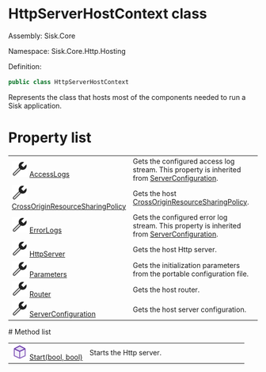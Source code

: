 <!--

Copyrights 2023 Sisk Framework - CypherPotato
Published under MIT license

!!! DO NOT EDIT THIS FILE !!!
This file was generated by a tool in the Sisk package. To edit the information in this documentation,
edit the XML documentation present in the Sisk source code.

-->

# HttpServerHostContext class
Assembly: Sisk.Core

Namespace: Sisk.Core.Http.Hosting

Definition:

```cs
public class HttpServerHostContext
```

Represents the class that hosts most of the components needed to run a Sisk application.

# Property list
<table>
    <tbody>
<tr>
    <td width="33%">
        <img class="icon" src="/assets/img/icons/property.svg">
        <a href="/read?q=/contents/spec/Sisk.Core.Http.Hosting.HttpServerHostContext.AccessLogs.md">
            AccessLogs
        </a>
    </td>
    <td>
        Gets the configured access log stream. This property is inherited from <a href="/read?q=/contents/spec/Sisk.Core.Http.Hosting.HttpServerHostContext.md">ServerConfiguration</a>.
    <td>
</tr>
<tr>
    <td width="33%">
        <img class="icon" src="/assets/img/icons/property.svg">
        <a href="/read?q=/contents/spec/Sisk.Core.Http.Hosting.HttpServerHostContext.CrossOriginResourceSharingPolicy.md">
            CrossOriginResourceSharingPolicy
        </a>
    </td>
    <td>
        Gets the host <a href="/read?q=/contents/spec/Sisk.Core.Http.Hosting.HttpServerHostContext.md">CrossOriginResourceSharingPolicy</a>.
    <td>
</tr>
<tr>
    <td width="33%">
        <img class="icon" src="/assets/img/icons/property.svg">
        <a href="/read?q=/contents/spec/Sisk.Core.Http.Hosting.HttpServerHostContext.ErrorLogs.md">
            ErrorLogs
        </a>
    </td>
    <td>
        Gets the configured error log stream. This property is inherited from <a href="/read?q=/contents/spec/Sisk.Core.Http.Hosting.HttpServerHostContext.md">ServerConfiguration</a>.
    <td>
</tr>
<tr>
    <td width="33%">
        <img class="icon" src="/assets/img/icons/property.svg">
        <a href="/read?q=/contents/spec/Sisk.Core.Http.Hosting.HttpServerHostContext.HttpServer.md">
            HttpServer
        </a>
    </td>
    <td>
        Gets the host Http server.
    <td>
</tr>
<tr>
    <td width="33%">
        <img class="icon" src="/assets/img/icons/property.svg">
        <a href="/read?q=/contents/spec/Sisk.Core.Http.Hosting.HttpServerHostContext.Parameters.md">
            Parameters
        </a>
    </td>
    <td>
        Gets the initialization parameters from the portable configuration file.
    <td>
</tr>
<tr>
    <td width="33%">
        <img class="icon" src="/assets/img/icons/property.svg">
        <a href="/read?q=/contents/spec/Sisk.Core.Http.Hosting.HttpServerHostContext.Router.md">
            Router
        </a>
    </td>
    <td>
        Gets the host router.
    <td>
</tr>
<tr>
    <td width="33%">
        <img class="icon" src="/assets/img/icons/property.svg">
        <a href="/read?q=/contents/spec/Sisk.Core.Http.Hosting.HttpServerHostContext.ServerConfiguration.md">
            ServerConfiguration
        </a>
    </td>
    <td>
        Gets the host server configuration.
    <td>
</tr>
    </tbody>
</table>
# Method list
<table>
    <tbody>
<tr>
    <td width="33%">
        <img class="icon" src="/assets/img/icons/method.svg">
        <a href="/read?q=/contents/spec/Sisk.Core.Http.Hosting.HttpServerHostContext.Start(bool-bool).md">
            Start(bool, bool)
        </a>
    </td>
    <td>
        Starts the Http server.
    <td>
</tr>
    </tbody>
</table>
